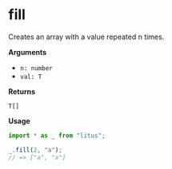 # fill

Creates an array with a value repeated n times.

**Arguments**

- `n: number`
- `val: T`

**Returns**

`T[]`

**Usage**

```ts
import * as _ from "litus";

_.fill(2, "a");
// => ["a", "a"]
```
